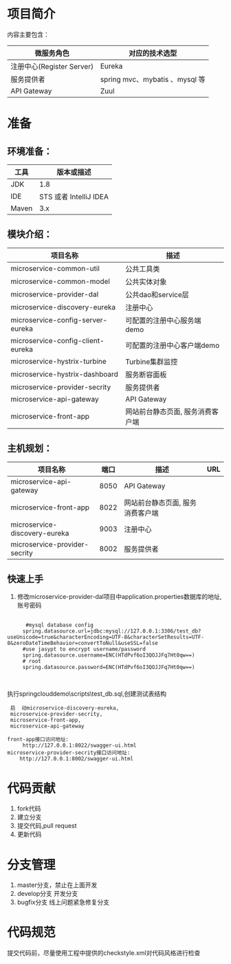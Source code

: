 # 项目简介
内容主要包含：

| 微服务角色                 | 对应的技术选型                              |
| --------------------- | ------------------------------------ |
| 注册中心(Register Server) | Eureka                               |
| 服务提供者                 | spring mvc、mybatis 、mysql 等       |
| API Gateway           | Zuul                                 |


# 准备

## 环境准备：

| 工具    | 版本或描述                |
| ----- | -------------------- |
| JDK   | 1.8                  |
| IDE   | STS 或者 IntelliJ IDEA |
| Maven | 3.x                  |

## 模块介绍：
| 项目名称                                     | 描述                                                                                                                     |
| -------------------| ---------------------------------------- |
| microservice-common-util            | 公共工具类 |
| microservice-common-model            | 公共实体对象 |
| microservice-provider-dal            | 公共dao和service层 |
| microservice-discovery-eureka        | 注册中心              |
| microservice-config-server-eureka    | 可配置的注册中心服务端  demo            |
| microservice-config-client-eureka    | 可配置的注册中心客户端demo              |
| microservice-hystrix-turbine         |Turbine集群监控            |
| microservice-hystrix-dashboard       | 服务断容面板              |
| microservice-provider-secrity       | 服务提供者          |
| microservice-api-gateway                 | API Gateway  
| microservice-front-app                   | 网站前台静态页面, 服务消费客户端     |


## 主机规划：

| 项目名称                                     | 端口   | 描述                     | URL             |
| ---------------------------------------- | ---- | ---------------------- | --------------- |
| microservice-api-gateway                 | 8050 | API Gateway            |                 |
| microservice-front-app                   | 8022 | 网站前台静态页面, 服务消费客户端   |                 |
| microservice-discovery-eureka            | 9003 | 注册中心                                                    |                 |
| microservice-provider-secrity            | 8002 | 服务提供者                                                |                  |

## 快速上手

 1. 修改microservice-provider-dal项目中application.properties数据库的地址,账号密码
 <pre>
     <code>
      #mysql database config
     spring.datasource.url=jdbc:mysql://127.0.0.1:3306/test_db?useUnicode=true&characterEncoding=UTF-8&characterSetResults=UTF-8&zeroDateTimeBehavior=convertToNull&useSSL=false
     #use jasypt to encrypt username/password
     spring.datasource.username=ENC(HTdPvf6oI3QOJJFq7Ht0qw==)
     # root
     spring.datasource.password=ENC(HTdPvf6oI3QOJJFq7Ht0qw==)
     </code>
 </pre>

执行springclouddemo\scripts\test_db.sql,创建测试表结构


     启  动microservice-discovery-eureka,
     microservice-provider-secrity,
     microservice-front-app,
     microservice-api-gateway
     
    front-app接口访问地址:
         http://127.0.0.1:8022/swagger-ui.html
    microservice-provider-secrity接口访问地址:
        http://127.0.0.1:8002/swagger-ui.html     
  

# 代码贡献
 1. fork代码
 2. 建立分支
 3. 提交代码,pull request
 4. 更新代码

# 分支管理
 1. master分支，禁止在上面开发
 2. develop分支 开发分支
 3. bugfix分支  线上问题紧急修复分支

# 代码规范
 提交代码前，尽量使用工程中提供的checkstyle.xml对代码风格进行检查
 


     
